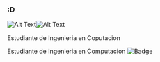 ### :D
![Alt Text](https://c.tenor.com/DBqXXNQkF28AAAAd/komi-san.gif)![Alt Text](https://c.tenor.com/DBqXXNQkF28AAAAd/komi-san.gif)

Estudiante de Ingenieria en Coputacion

Estudiante de Ingenieria en Computacion ![Badge](https://bit.ly/icom-badge)


